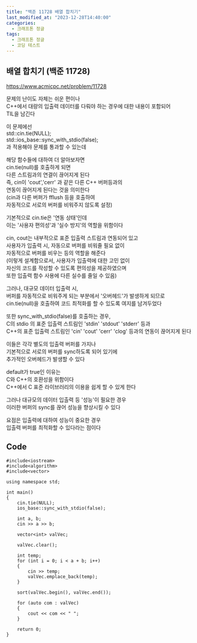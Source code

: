 ```yaml
---
title: "백준 11728 배열 합치기"
last_modified_at: "2023-12-28T14:40:00"
categories:
  - 크래프톤 정글
tags:
  - 크래프톤 정글
  - 코딩 테스트
---
```


## 배열 합치기 (백준 11728)
  <https://www.acmicpc.net/problem/11728>

  문제의 난이도 자체는 쉬운 편이나<br>
  C++에서 대량의 입출력 데이터를 다뤄야 하는 경우에 대한 내용이 포함되어<br>
  TIL을 남긴다<br>

 이 문제에선<br>
 std::cin.tie(NULL);<br>
 std::ios_base::sync_with_stdio(false);<br>
 과 적용해야 문제를 통과할 수 있는데<br>

 해당 함수들에 대하여 더 알아보자면<br>
 cin.tie(null)를 호출하게 되면<br>
 다른 스트림과의 연결이 끊어지게 된다<br>
 즉, cin이 'cout','cerr' 과 같은 다른 C++ 버퍼등과의<br>
 연동이 끊어지게 된다는 것을 의미한다<br>
 (cin과 다른 버퍼가 fflush 등을 호출하여<br>
  자동적으로 서로의 버퍼를 비워주지 않도록 설정)<br>
 
 기본적으로 cin.tie은 '연동 상태'인데<br>
 이는 '사용자 편의성'과 '실수 방지'의 역할을 위함이다<br>

 cin, cout는 내부적으로 표준 입출력 스트림과 연동되어 있고<br>
 사용자가 입출력 시, 자동으로 버퍼를 비워줄 필요 없이<br>
 자동적으로 버퍼를 비우는 등의 역할을 해준다<br>
 (이렇게 설계함으로서, 사용자가 입출력에 대한 고민 없이<br>
  자신의 코드를 작성할 수 있도록 편의성을 제공하였으며<br>
  또한 입출력 함수 사용에 다른 실수를 줄일 수 있음)<br>

 그러나, 대규모 데이터 입출력 시,<br>
 버퍼를 자동적으로 비워주게 되는 부분에서 '오버헤드'가 발생하게 되므로<br>
 cin.tie(null)을 호출하여 코드 최적화를 할 수 있도록 여지를 남겨두었다<br>

 또한 sync_with_stdio(false)를 호출하는 경우,<br>
 C의 stdio 의 표준 입출력 스트림인 'stdin' 'stdout' 'stderr' 등과<br>
 C++의 표준 입출력 스트림인 'cin' 'cout' 'cerr' 'clog' 등과의 연동이 끊어지게 된다<br>

 이들은 각각 별도의 입출력 버퍼를 가지나<br>
 기본적으로 서로의 버퍼를 sync하도록 되어 있기에<br>
 추가적인 오버헤드가 발생할 수 있다<br>

 default가 true인 이유는<br>
 C와 C++의 호환성을 위함이다<br>
 C++에서 C 표준 라이브러리의 이용을 쉽게 할 수 있게 한다<br>
 
 그러나 대규모의 데이터 입출력 등 '성능'이 필요한 경우<br>
 이러한 버퍼의 sync를 끊어 성능을 향상시킬 수 있다<br>

 요점은 입출력에 대하여 성능이 중요한 경우<br>
 입출력 버퍼를 최적화할 수 있다라는 점이다<br>

## Code
```
#include<iostream>
#include<algorithm>
#include<vector>

using namespace std;

int main()
{
	cin.tie(NULL);
	ios_base::sync_with_stdio(false);

	int a, b;
	cin >> a >> b;

	vector<int> valVec;

	valVec.clear();

	int temp;
	for (int i = 0; i < a + b; i++)
	{
		cin >> temp;
		valVec.emplace_back(temp);
	}

	sort(valVec.begin(), valVec.end());

	for (auto com : valVec)
	{
		cout << com << " ";
	}

	return 0;
}

```
